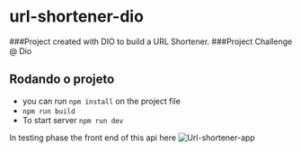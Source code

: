 # url-shortener-dio

###Project created with DIO to build a URL Shortener.
###Project Challenge @ Dio

## Rodando o projeto

- you can run `npm install` on the project file
- `npm run build`
- To start server `npm run dev`


In testing phase the front end of this api here ![Url-shortener-app](https://github.com/93MarlonSilva/Url-shortener-app.git)




